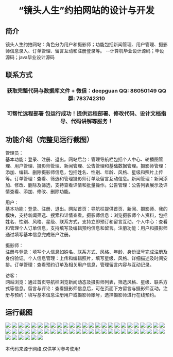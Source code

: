 <p><h1 align="center">“镜头人生”约拍网站的设计与开发</h1></p>

## 简介
镜头人生约拍网站：角色分为用户和摄影师；功能包括新闻管理、用户管理、摄影师信息录入、订单管理、留言互动和注册登录等。    --计算机毕业设计源码；毕设源码；java毕业设计源码


## 联系方式
<p><h3 align="center">获取完整代码与数据库文件 + 微信：deepguan QQ: 86050149 QQ群: 783742310</h3></p>
<p><h3 align="center">可帮忙远程部署 包运行成功！提供远程部署、修改代码、设计文档指导、代码讲解等服务！</h3></p>

## 功能介绍（完整见运行截图）
管理员：  
基本功能：登录、注册、退出。网站后台：管理导航栏包括个人中心、轮播图管理、用户管理、摄影师管理、新闻管理、公告管理和基础数据管理。摄影师管理：添加、编辑、删除摄影师信息，包括姓名、性别、年龄、风格、星级和照片上传等。订单管理：查看、筛选和管理摄影师订单及留言互动信息。新闻管理：新闻添加、修改、删除及筛选，支持查看详情和批量操作。公告管理：公告列表展示及详情查看、添加、修改、删除功能。  

用户：  
基本功能：登录、注册、退出。网站首页：导航栏提供首页、新闻、摄影师、我的模块，支持新闻筛选、搜索和详情查看。摄影师信息：浏览摄影师个人资料，包括姓名、性别、风格、星级、联系方式，支持立即预订和留言互动。个人中心：查看和管理个人订单信息，支持填写及编辑预约信息和留言。注册功能：用户和摄影师通过填写基本信息完成账户注册。  

摄影师：  
注册与登录：填写个人信息如姓名、联系方式、风格、年龄、身份证号完成注册及身份验证。个人信息管理：上传和编辑照片，填写星级、风格、详细描述及时间安排。订单管理：查看预约订单及相关用户信息，管理留言内容与互动记录。  

访客：  
网站浏览：通过首页导航栏浏览新闻动态及摄影师列表，筛选风格、星级、联系方式等信息。留言与评论：查看摄影师信息后，可在页面下方留言与摄影师互动。注册与预约：填写基本信息注册用户或摄影师账号，选择摄影师进行在线预约。


## 运行截图
![](https://bs-1329754181.cos.ap-shanghai.myqcloud.com/ssm/LensLifeBooking/img/001.jpg)
![](https://bs-1329754181.cos.ap-shanghai.myqcloud.com/ssm/LensLifeBooking/img/002.jpg)
![](https://bs-1329754181.cos.ap-shanghai.myqcloud.com/ssm/LensLifeBooking/img/003.jpg)
![](https://bs-1329754181.cos.ap-shanghai.myqcloud.com/ssm/LensLifeBooking/img/004.jpg)
![](https://bs-1329754181.cos.ap-shanghai.myqcloud.com/ssm/LensLifeBooking/img/005.jpg)
![](https://bs-1329754181.cos.ap-shanghai.myqcloud.com/ssm/LensLifeBooking/img/006.jpg)
![](https://bs-1329754181.cos.ap-shanghai.myqcloud.com/ssm/LensLifeBooking/img/007.jpg)
![](https://bs-1329754181.cos.ap-shanghai.myqcloud.com/ssm/LensLifeBooking/img/008.jpg)
![](https://bs-1329754181.cos.ap-shanghai.myqcloud.com/ssm/LensLifeBooking/img/009.jpg)
![](https://bs-1329754181.cos.ap-shanghai.myqcloud.com/ssm/LensLifeBooking/img/010.jpg)
![](https://bs-1329754181.cos.ap-shanghai.myqcloud.com/ssm/LensLifeBooking/img/011.jpg)
![](https://bs-1329754181.cos.ap-shanghai.myqcloud.com/ssm/LensLifeBooking/img/012.jpg)
![](https://bs-1329754181.cos.ap-shanghai.myqcloud.com/ssm/LensLifeBooking/img/013.jpg)
![](https://bs-1329754181.cos.ap-shanghai.myqcloud.com/ssm/LensLifeBooking/img/014.jpg)
![](https://bs-1329754181.cos.ap-shanghai.myqcloud.com/ssm/LensLifeBooking/img/015.jpg)
![](https://bs-1329754181.cos.ap-shanghai.myqcloud.com/ssm/LensLifeBooking/img/016.jpg)
![](https://bs-1329754181.cos.ap-shanghai.myqcloud.com/ssm/LensLifeBooking/img/017.jpg)
![](https://bs-1329754181.cos.ap-shanghai.myqcloud.com/ssm/LensLifeBooking/img/018.jpg)
![](https://bs-1329754181.cos.ap-shanghai.myqcloud.com/ssm/LensLifeBooking/img/019.jpg)
![](https://bs-1329754181.cos.ap-shanghai.myqcloud.com/ssm/LensLifeBooking/img/020.jpg)
![](https://bs-1329754181.cos.ap-shanghai.myqcloud.com/ssm/LensLifeBooking/img/021.jpg)
![](https://bs-1329754181.cos.ap-shanghai.myqcloud.com/ssm/LensLifeBooking/img/022.jpg)
![](https://bs-1329754181.cos.ap-shanghai.myqcloud.com/ssm/LensLifeBooking/img/023.jpg)
![](https://bs-1329754181.cos.ap-shanghai.myqcloud.com/ssm/LensLifeBooking/img/024.jpg)
![](https://bs-1329754181.cos.ap-shanghai.myqcloud.com/ssm/LensLifeBooking/img/025.jpg)
![](https://bs-1329754181.cos.ap-shanghai.myqcloud.com/ssm/LensLifeBooking/img/026.jpg)
![](https://bs-1329754181.cos.ap-shanghai.myqcloud.com/ssm/LensLifeBooking/img/027.jpg)
![](https://bs-1329754181.cos.ap-shanghai.myqcloud.com/ssm/LensLifeBooking/img/028.jpg)
![](https://bs-1329754181.cos.ap-shanghai.myqcloud.com/ssm/LensLifeBooking/img/029.jpg)
![](https://bs-1329754181.cos.ap-shanghai.myqcloud.com/ssm/LensLifeBooking/img/030.jpg)
![](https://bs-1329754181.cos.ap-shanghai.myqcloud.com/ssm/LensLifeBooking/img/031.jpg)
![](https://bs-1329754181.cos.ap-shanghai.myqcloud.com/ssm/LensLifeBooking/img/032.jpg)
![](https://bs-1329754181.cos.ap-shanghai.myqcloud.com/ssm/LensLifeBooking/img/033.jpg)
![](https://bs-1329754181.cos.ap-shanghai.myqcloud.com/ssm/LensLifeBooking/img/034.jpg)
![](https://bs-1329754181.cos.ap-shanghai.myqcloud.com/ssm/LensLifeBooking/img/035.jpg)
![](https://bs-1329754181.cos.ap-shanghai.myqcloud.com/ssm/LensLifeBooking/img/036.jpg)
![](https://bs-1329754181.cos.ap-shanghai.myqcloud.com/ssm/LensLifeBooking/img/037.jpg)
![](https://bs-1329754181.cos.ap-shanghai.myqcloud.com/ssm/LensLifeBooking/img/038.jpg)
![](https://bs-1329754181.cos.ap-shanghai.myqcloud.com/ssm/LensLifeBooking/img/039.jpg)
![](https://bs-1329754181.cos.ap-shanghai.myqcloud.com/ssm/LensLifeBooking/img/040.jpg)
![](https://bs-1329754181.cos.ap-shanghai.myqcloud.com/ssm/LensLifeBooking/img/041.jpg)
![](https://bs-1329754181.cos.ap-shanghai.myqcloud.com/ssm/LensLifeBooking/img/042.jpg)
![](https://bs-1329754181.cos.ap-shanghai.myqcloud.com/ssm/LensLifeBooking/img/043.jpg)
![](https://bs-1329754181.cos.ap-shanghai.myqcloud.com/ssm/LensLifeBooking/img/044.jpg)
![](https://bs-1329754181.cos.ap-shanghai.myqcloud.com/ssm/LensLifeBooking/img/045.jpg)
![](https://bs-1329754181.cos.ap-shanghai.myqcloud.com/ssm/LensLifeBooking/img/046.jpg)
![](https://bs-1329754181.cos.ap-shanghai.myqcloud.com/ssm/LensLifeBooking/img/047.jpg)
![](https://bs-1329754181.cos.ap-shanghai.myqcloud.com/ssm/LensLifeBooking/img/048.jpg)
![](https://bs-1329754181.cos.ap-shanghai.myqcloud.com/ssm/LensLifeBooking/img/049.jpg)
![](https://bs-1329754181.cos.ap-shanghai.myqcloud.com/ssm/LensLifeBooking/img/050.jpg)
![](https://bs-1329754181.cos.ap-shanghai.myqcloud.com/ssm/LensLifeBooking/img/051.jpg)
![](https://bs-1329754181.cos.ap-shanghai.myqcloud.com/ssm/LensLifeBooking/img/052.jpg)
![](https://bs-1329754181.cos.ap-shanghai.myqcloud.com/ssm/LensLifeBooking/img/053.jpg)
![](https://bs-1329754181.cos.ap-shanghai.myqcloud.com/ssm/LensLifeBooking/img/054.jpg)
![](https://bs-1329754181.cos.ap-shanghai.myqcloud.com/ssm/LensLifeBooking/img/055.jpg)
![](https://bs-1329754181.cos.ap-shanghai.myqcloud.com/ssm/LensLifeBooking/img/056.jpg)

<p>本代码来源于网络,仅供学习参考使用!</p>
